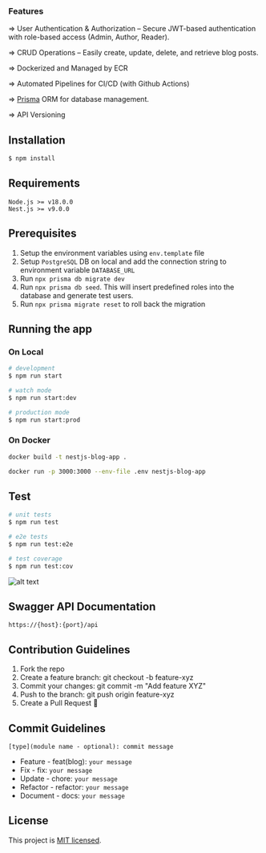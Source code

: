 ### Features

=> User Authentication & Authorization – Secure JWT-based authentication with role-based access (Admin, Author, Reader).

=> CRUD Operations – Easily create, update, delete, and retrieve blog posts.

=> Dockerized and Managed by ECR

=> Automated Pipelines for CI/CD (with Github Actions)

=> [Prisma](https://www.prisma.io/) ORM for database management.

=> API Versioning


## Installation

```bash
$ npm install
```

## Requirements
```
Node.js >= v18.0.0
Nest.js >= v9.0.0
```

## Prerequisites
1. Setup the environment variables using `env.template` file
2. Setup `PostgreSQL` DB on local and add the connection string to environment variable `DATABASE_URL`
3. Run `npx prisma db migrate dev`
4. Run `npx prisma db seed`. This will insert predefined roles into the database and generate test users.
5. Run `npx prisma migrate reset` to roll back the migration

## Running the app

### On Local
```bash
# development
$ npm run start

# watch mode
$ npm run start:dev

# production mode
$ npm run start:prod
```

### On Docker

```bash
docker build -t nestjs-blog-app .
```
```bash
docker run -p 3000:3000 --env-file .env nestjs-blog-app
```

## Test

```bash
# unit tests
$ npm run test

# e2e tests
$ npm run test:e2e

# test coverage
$ npm run test:cov
```

![alt text](image.png)

## Swagger API Documentation
`https://{host}:{port}/api`

## Contribution Guidelines
1. Fork the repo
2. Create a feature branch: git checkout -b feature-xyz
3. Commit your changes: git commit -m "Add feature XYZ"
4. Push to the branch: git push origin feature-xyz
5. Create a Pull Request 🚀

## Commit Guidelines
`[type](module name - optional): commit message`
- Feature - feat(blog): `your message`
- Fix - fix: `your message`
- Update - chore: `your message`
- Refactor - refactor: `your message`
- Document - docs: `your message`

## License

This project is [MIT licensed](LICENSE).
